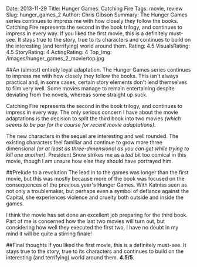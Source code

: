 Date: 2013-11-29
Title: Hunger Games: Catching Fire
Tags: movie, review
Slug: hunger_games_2
Author: Chris Gibson
Summary: The Hunger Games series continues to impress me with how closely they follow the books. Catching Fire represents the second in the book trilogy, and continues to impress in every way. If you liked the first movie, this is a definitely must-see. It stays true to the story, true to its characters and continues to build on the interesting (and terrifying) world around them.
Rating: 4.5
VisualsRating: 4.5
StoryRating: 4
ActingRating: 4
Top_Img: /images/hunger_games_2_movie/top.jpg

##An (almost) entirely loyal adaptation.
The Hunger Games series continues to impress me with how closely they follow the books. This isn't always practical and, in some cases, certain story elements don't lend themselves to film very well. Some movies manage to remain entertaining despite deviating from the novels, whereas some straight up suck.

Catching Fire represents the second in the book trilogy, and continues to impress in every way. The only serious concern I have about the movie adaptations is the decision to split the third book into two movies *(which seems to be par for the course for recent movie adaptations)*.

The new characters in the sequel are interesting and well rounded. The existing characters feel familiar and continue to grow more three dimensional *(or at least as three-dimensional as you can get while trying to kill one another)*. President Snow strikes me as a *tad* bit too comical in this movie, though I am unsure how else they should have portrayed him.

##Prelude to a revolution
The lead in to the games was longer than the first movie, but this was mostly because more of the book was focused on the consequences of the previous year's Hunger Games. With Katniss seen as not only a troublemaker, but perhaps even a symbol of defiance against the Capital, she experiences violence and cruelty both outside and inside the games.

I think the movie has set done an excellent job preparing for the third book. Part of me is concerned how the last two movies will turn out, but considering how well they executed the first two, I have no doubt in my mind it will be quite a stirring finale!

##Final thoughts
If you liked the first movie, this is a definitely must-see. It stays true to the story, true to its characters and continues to build on the interesting (and terrifying) world around them. **4.5/5**.